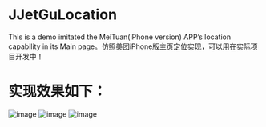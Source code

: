 # JJetGuLocation
This is a demo imitated the MeiTuan(iPhone version) APP’s location capability in its Main page。仿照美团iPhone版主页定位实现，可以用在实际项目开发中！

# 实现效果如下：
![image](https://github.com/JJetGu/JJetGuLocation/raw/master/screenShot/QQ20150421-1@2x.png)
![image](https://github.com/JJetGu/JJetGuLocation/raw/master/screenShot/QQ20150421-1@2x%E5%89%AF%E6%9C%AC%202.png)
![image](https://github.com/JJetGu/JJetGuLocation/raw/master/screenShot/QQ20150421-1@2x%E5%89%AF%E6%9C%AC.png)
